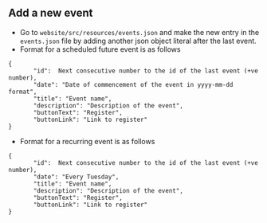 ## Add a new  event


* Go to ``website/src/resources/events.json`` and make the new entry in the `events.json` file by adding another json object literal after the last event.
* Format for a scheduled future  event is as follows

```
{
       "id":  Next consecutive number to the id of the last event (+ve number),
       "date": "Date of commencement of the event in yyyy-mm-dd format",
       "title": "Event name",
       "description": "Description of the event",      
       "buttonText": "Register",
       "buttonLink": "Link to register"
}
```

* Format for a recurring  event is as follows

```
{
       "id":  Next consecutive number to the id of the last event (+ve number),
       "date": "Every Tuesday",
       "title": "Event name",
       "description": "Description of the event",      
       "buttonText": "Register",
       "buttonLink": "Link to register"
}
```